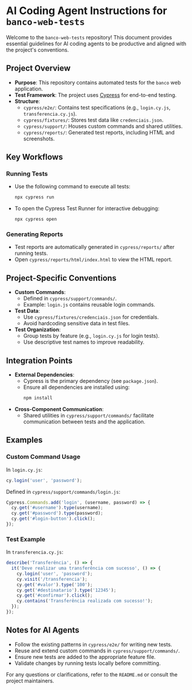 # AI Coding Agent Instructions for `banco-web-tests`

Welcome to the `banco-web-tests` repository! This document provides essential guidelines for AI coding agents to be productive and aligned with the project's conventions.

## Project Overview
- **Purpose**: This repository contains automated tests for the `banco` web application.
- **Test Framework**: The project uses [Cypress](https://www.cypress.io/) for end-to-end testing.
- **Structure**:
  - `cypress/e2e/`: Contains test specifications (e.g., `login.cy.js`, `transferencia.cy.js`).
  - `cypress/fixtures/`: Stores test data like `credenciais.json`.
  - `cypress/support/`: Houses custom commands and shared utilities.
  - `cypress/reports/`: Generated test reports, including HTML and screenshots.

## Key Workflows
### Running Tests
- Use the following command to execute all tests:
  ```bash
  npx cypress run
  ```
- To open the Cypress Test Runner for interactive debugging:
  ```bash
  npx cypress open
  ```

### Generating Reports
- Test reports are automatically generated in `cypress/reports/` after running tests.
- Open `cypress/reports/html/index.html` to view the HTML report.

## Project-Specific Conventions
- **Custom Commands**:
  - Defined in `cypress/support/commands/`.
  - Example: `login.js` contains reusable login commands.
- **Test Data**:
  - Use `cypress/fixtures/credenciais.json` for credentials.
  - Avoid hardcoding sensitive data in test files.
- **Test Organization**:
  - Group tests by feature (e.g., `login.cy.js` for login tests).
  - Use descriptive test names to improve readability.

## Integration Points
- **External Dependencies**:
  - Cypress is the primary dependency (see `package.json`).
  - Ensure all dependencies are installed using:
    ```bash
    npm install
    ```
- **Cross-Component Communication**:
  - Shared utilities in `cypress/support/commands/` facilitate communication between tests and the application.

## Examples
### Custom Command Usage
In `login.cy.js`:
```javascript
cy.login('user', 'password');
```
Defined in `cypress/support/commands/login.js`:
```javascript
Cypress.Commands.add('login', (username, password) => {
  cy.get('#username').type(username);
  cy.get('#password').type(password);
  cy.get('#login-button').click();
});
```

### Test Example
In `transferencia.cy.js`:
```javascript
describe('Transferência', () => {
  it('Deve realizar uma transferência com sucesso', () => {
    cy.login('user', 'password');
    cy.visit('/transferencia');
    cy.get('#valor').type('100');
    cy.get('#destinatario').type('12345');
    cy.get('#confirmar').click();
    cy.contains('Transferência realizada com sucesso!');
  });
});
```

## Notes for AI Agents
- Follow the existing patterns in `cypress/e2e/` for writing new tests.
- Reuse and extend custom commands in `cypress/support/commands/`.
- Ensure new tests are added to the appropriate feature file.
- Validate changes by running tests locally before committing.

For any questions or clarifications, refer to the `README.md` or consult the project maintainers.